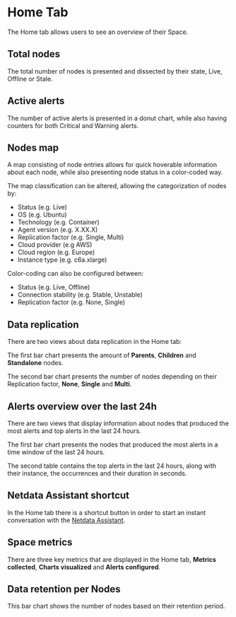 # Home Tab

The Home tab allows users to see an overview of their Space.

## Total nodes

The total number of nodes is presented and dissected by their state, Live, Offline or Stale.

## Active alerts

The number of active alerts is presented in a donut chart, while also having counters for both Critical and Warning alerts.

## Nodes map

A map consisting of node entries allows for quick hoverable information about each node, while also presenting node status in a color-coded way.

The map classification can be altered, allowing the categorization of nodes by:

- Status (e.g. Live)
- OS (e.g. Ubuntu)
- Technology (e.g. Container)
- Agent version (e.g. X.XX.X)
- Replication factor (e.g. Single, Multi)
- Cloud provider (e.g AWS)
- Cloud region (e.g. Europe)
- Instance type (e.g. c6a.xlarge)

Color-coding can also be configured between:

- Status (e.g. Live, Offline)
- Connection stability (e.g. Stable, Unstable)
- Replication factor (e.g. None, Single)

## Data replication

There are two views about data replication in the Home tab:

The first bar chart presents the amount of **Parents**, **Children** and **Standalone** nodes.

The second bar chart presents the number of nodes depending on their Replication factor, **None**, **Single** and **Multi**.

## Alerts overview over the last 24h

There are two views that display information about nodes that produced the most alerts and top alerts in the last 24 hours.

The first bar chart presents the nodes that produced the most alerts in a time window of the last 24 hours.

The second table contains the top alerts in the last 24 hours, along with their instance, the occurrences and their duration in seconds.

## Netdata Assistant shortcut

In the Home tab there is a shortcut button in order to start an instant conversation with the [Netdata Assistant](https://github.com/netdata/netdata/edit/master/docs/cloud/netdata-assistant.md).

## Space metrics

There are three key metrics that are displayed in the Home tab, **Metrics collected**, **Charts visualized** and **Alerts configured**.

## Data retention per Nodes

This bar chart shows the number of nodes based on their retention period.
